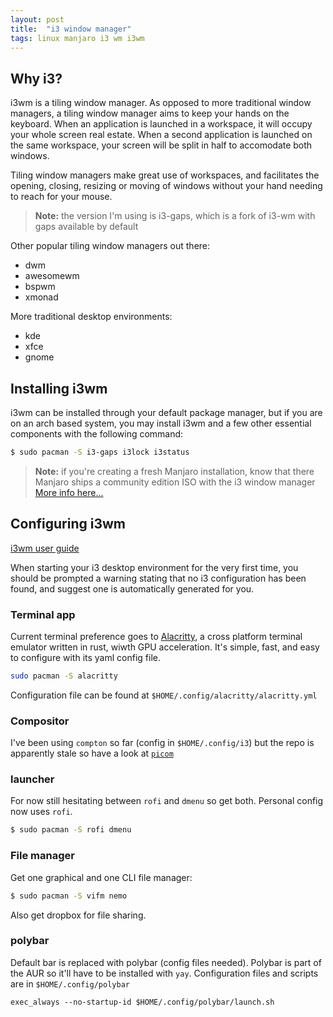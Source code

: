 ```yaml
---
layout: post
title:  "i3 window manager"
tags: linux manjaro i3 wm i3wm
---
```


## Why i3?

i3wm is a tiling window manager. As opposed to more traditional window
managers, a tiling window manager aims to keep your hands on the keyboard. When
an application is launched in a workspace, it will occupy your whole screen
real estate. When a second application is launched on the same workspace, your
screen will be split in half to accomodate both windows.

Tiling window managers make great use of workspaces, and facilitates the
opening, closing, resizing or moving of windows without your hand needing to
reach for your mouse.

> **Note:** the version I'm using is i3-gaps, which is a fork of i3-wm with
> gaps available by default

Other popular tiling window managers out there:
* dwm
* awesomewm
* bspwm
* xmonad

More traditional desktop environments:
* kde
* xfce
* gnome

## Installing i3wm

i3wm can be installed through your default package manager, but if you are on
an arch based system, you may install i3wm and a few other essential components
with the following command:

```sh
$ sudo pacman -S i3-gaps i3lock i3status
```

> **Note:** if you're creating a fresh Manjaro installation, know that there
> Manjaro ships a community edition ISO with the i3 window manager
> [More info here...](https://manjaro.org/download/#i3)

## Configuring i3wm

[i3wm user guide](https://i3wm.org/docs/userguide.html)

When starting your i3 desktop environment for the very first time, you should
be prompted a warning stating that no i3 configuration has been found, and
suggest one is automatically generated for you.

### Terminal app

Current terminal preference goes to
[Alacritty](https://github.com/alacritty/alacritty), a cross platform terminal
emulator written in rust, wiwth GPU acceleration. It's simple, fast, and easy
to configure with its yaml config file.

```sh
sudo pacman -S alacritty
```

Configuration file can be found at `$HOME/.config/alacritty/alacritty.yml`

### Compositor

I've been using `compton` so far (config in `$HOME/.config/i3`) but the repo
is apparently stale so have a look at [`picom`](https://github.com/yshui/picom)

### launcher

For now still hesitating between `rofi` and `dmenu` so get both. Personal config
now uses `rofi`.

```sh
$ sudo pacman -S rofi dmenu
```

### File manager

Get one graphical and one CLI file manager:

```sh
$ sudo pacman -S vifm nemo
```

Also get dropbox for file sharing.

### polybar

Default bar is replaced with polybar (config files needed). Polybar is part of
the AUR so it'll have to be installed with `yay`.
Configuration files and scripts are in `$HOME/.config/polybar`

```
exec_always --no-startup-id $HOME/.config/polybar/launch.sh
```
